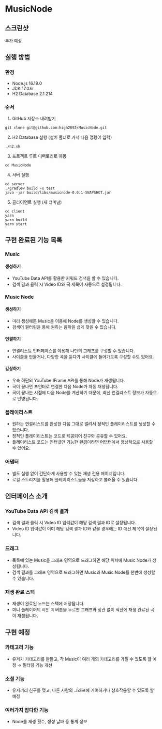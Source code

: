 # MusicNode

## 스크린샷

추가 예정

## 실행 방법

### 환경

- Node.js 16.19.0  
- JDK 17.0.6  
- H2 Database 2.1.214  

### 순서

1. GitHub 저장소 내려받기

```
git clone git@github.com:high2092/MusicNode.git
```

2. H2 Database 실행 (설치 폴더로 가서 다음 명령어 입력)

```
./h2.sh
```

3. 프로젝트 루트 디렉토리로 이동

```
cd MusicNode
````

4. 서버 실행

```
cd server
./gradlew build -x test
java -jar build/libs/musicnode-0.0.1-SNAPSHOT.jar
```

5. 클라이언트 실행 (새 터미널)

```
cd client
yarn
yarn build
yarn start
```

## 구현 완료된 기능 목록

### Music
#### 생성하기
- YouTube Data API를 활용한 키워드 검색을 할 수 있습니다.
- 검색 결과 클릭 시 Video ID와 곡 제목이 자동으로 설정됩니다.

### Music Node
#### 생성하기
- 미리 생성해둔 Music을 이용해 Node를 생성할 수 있습니다.
- 검색어 필터링을 통해 원하는 음악을 쉽게 찾을 수 있습니다.

#### 연결하기
- 연결리스트 인터페이스를 이용해 나만의 그래프를 구성할 수 있습니다.
- 사이클을 만들거나, 다양한 곡을 듣다가 사이클에 들어가도록 구성할 수도 있어요.

#### 감상하기
- 우측 하단의 YouTube IFrame API를 통해 Node가 재생됩니다.
- 곡이 끝나면 포인터로 연결한 다음 Node가 자동 재생됩니다.
- 곡이 끝나는 시점에 다음 Node를 계산하기 때문에, 최신 연결리스트 정보가 자동으로 반영됩니다.

### 플레이리스트
- 원하는 연결리스트를 완성한 다음 그대로 얼려서 정적인 플레이리스트를 생성할 수 있습니다.
- 정적인 플레이리스트는 코드로 제공되어 친구와 공유할 수 있어요.
- 플레이리스트 코드는 인터넷만 가능한 환경이라면 어댑터에서 정상적으로 사용할 수 있어요.

### 어댑터

- 별도 실행 없이 간단하게 사용할 수 있는 재생 전용 페이지입니다.
- 로컬 스토리지를 활용해 플레이리스트들을 저장하고 불러올 수 있습니다.

## 인터페이스 소개

### YouTube Data API 검색 결과
- 검색 결과 클릭 시 Video ID 입력값이 해당 검색 결과 ID로 설정됩니다.
- Video ID 입력값이 이미 해당 검색 결과 ID와 같을 경우에는 ID 대신 제목이 설정됩니다. 

### 드래그

- 목록에 있는 Music을 그래프 영역으로 드래그하면 해당 위치에 Music Node가 생성됩니다.
- 검색 결과를 그래프 영역으로 드래그하면 Music과 Music Node를 한번에 생성할 수 있습니다.

### 재생 완료 스택
- 재생이 완료된 노드는 스택에 저장됩니다.
- 미니 플레이어의 `이전 곡` 버튼을 누르면 그래프와 상관 없이 직전에 재생 완료된 곡이 재생됩니다.


## 구현 예정

### 카테고리 기능

- 유저가 카테고리를 만들고, 각 Music이 여러 개의 카테고리를 가질 수 있도록 할 예정 → 필터링 기능 개선

### 소셜 기능

- 유저끼리 친구를 맺고, 다른 사람의 그래프에 기여하거나 상호작용할 수 있도록 할 예정

### 여러가지 잡다한 기능

- Node를 재생 횟수, 생성 날짜 등 통계 정보
